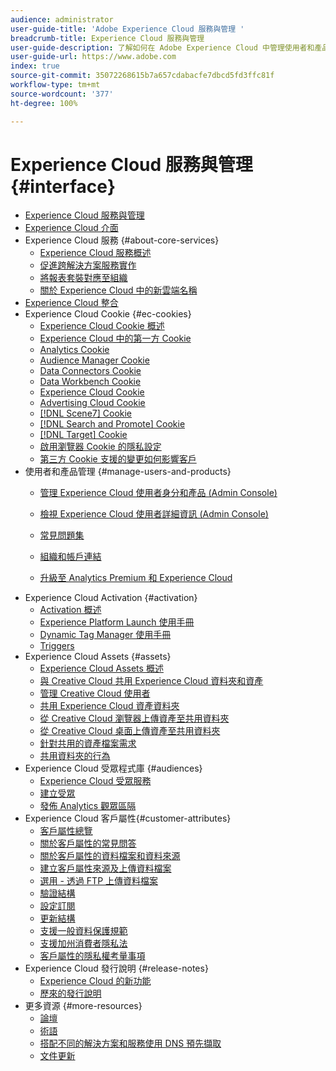 ```yaml
---
audience: administrator
user-guide-title: 'Adobe Experience Cloud 服務與管理 '
breadcrumb-title: Experience Cloud 服務與管理
user-guide-description: 了解如何在 Adobe Experience Cloud 中管理使用者和產品，以及如何使用客戶屬性和受眾程式庫服務。同時了解 Cookie 和 Experience Cloud Assets。
user-guide-url: https://www.adobe.com
index: true
source-git-commit: 35072268615b7a657cdabacfe7dbcd5fd3ffc81f
workflow-type: tm+mt
source-wordcount: '377'
ht-degree: 100%

---
```



# Experience Cloud 服務與管理 {#interface}

+ [Experience Cloud 服務與管理](experience-cloud.md)
+ [Experience Cloud 介面](experience-cloud-interface.md)
+ Experience Cloud 服務 {#about-core-services}
   + [Experience Cloud 服務概述](core-services-landing.md)
   + [促進跨解決方案服務實作](core-services/core-services.md)
   + [將報表套裝對應至組織](core-services/report-suite-mapping.md)
   + [關於 Experience Cloud 中的新雲端名稱](solutions-core-services.md)
+ [Experience Cloud 整合](marketing-cloud-integrations.md)
+ Experience Cloud Cookie {#ec-cookies}
   + [Experience Cloud Cookie 概述](cookies/cookies-privacy.md)
   + [Experience Cloud 中的第一方 Cookie](cookies/cookies-first-party.md)
   + [Analytics Cookie](cookies/cookies-analytics.md)
   + [Audience Manager Cookie](cookies/cookies-am.md)
   + [Data Connectors Cookie](cookies/cookies-dc.md)
   + [Data Workbench Cookie](cookies/cookies-insight.md)
   + [Experience Cloud Cookie](cookies/cookies-mc.md)
   + [Advertising Cloud Cookie](cookies/cookies-advertising-cloud.md)
   + [[!DNL Scene7] Cookie](cookies/cookies-s7.md)
   + [[!DNL Search and Promote] Cookie](cookies/cookies-snp.md)
   + [[!DNL Target] Cookie](cookies/cookies-target.md)
   + [啟用瀏覽器 Cookie 的隱私設定](cookies/browser-cookie-settings.md)
   + [第三方 Cookie 支援的變更如何影響客戶](cookies/cookies-thirdparty.md)
+ 使用者和產品管理 {#manage-users-and-products}
   + [管理 Experience Cloud 使用者身分和產品 (Admin Console)](admin-getting-started/admin-getting-started.md)
   + [檢視 Experience Cloud 使用者詳細資訊 (Admin Console)](admin-getting-started/admin-tool-experience-cloud.md)
   + [常見問題集](admin-getting-started/faq.md)

   + [組織和帳戶連結](admin-getting-started/organizations.md)
   + [升級至 Analytics Premium 和 Experience Cloud](admin-getting-started/upgrade-to-analytics-premium.md)
+ Experience Cloud Activation {#activation}
   + [Activation 概述](activation/activation.md)
   + [Experience Platform Launch 使用手冊](https://docs.adobe.com/content/help/zh-Hant/launch/using/overview.html)
   + [Dynamic Tag Manager 使用手冊](https://docs.adobe.com/content/help/zh-Hant/dtm/using/dtm-home.html)
   + [Triggers](activation/triggers.md)
+ Experience Cloud Assets {#assets}
   + [Experience Cloud Assets 概述](experience-cloud-assets/experience-cloud-assets.md)
   + [與 Creative Cloud 共用 Experience Cloud 資料夾和資產](experience-cloud-assets/creative-cloud.md)
   + [管理 Creative Cloud 使用者](experience-cloud-assets/t-admin-add-cc-user.md)
   + [共用 Experience Cloud 資產資料夾](experience-cloud-assets/t-share-creative-cloud.md)
   + [從 Creative Cloud 瀏覽器上傳資產至共用資料夾](experience-cloud-assets/t-upload-asset-cc.md)
   + [從 Creative Cloud 桌面上傳資產至共用資料夾](experience-cloud-assets/t-cc-asset-upload-thor.md)
   + [針對共用的資產檔案需求](experience-cloud-assets/assets-file-reqs.md)
   + [共用資料夾的行為](experience-cloud-assets/asset-behavior.md)
+ Experience Cloud 受眾程式庫 {#audiences}
   + [Experience Cloud 受眾服務](audience-library/audience-library.md)
   + [建立受眾](audience-library/t-audience-create.md)
   + [發佈 Analytics 觀眾區隔](audience-library/t-publish-audience-segment.md)
+ Experience Cloud 客戶屬性{#customer-attributes}
   + [客戶屬性總覽](attributes/attributes.md)
   + [關於客戶屬性的常見問答](attributes/faq-crs.md)
   + [關於客戶屬性的資料檔案和資料來源](attributes/crs-data-file.md)
   + [建立客戶屬性來源及上傳資料檔案](attributes/t-crs-usecase.md)
   + [選用 - 透過 FTP 上傳資料檔案](attributes/t-upload-attributes-ftp.md)
   + [驗證結構](attributes/validate-schema.md)
   + [設定訂閱](attributes/subscription.md)
   + [更新結構](attributes/t-update-schema.md)
   + [支援一般資料保護規範](attributes/gdpr.md)
   + [支援加州消費者隱私法](attributes/ccpa.md)
   + [客戶屬性的隱私權考量事項](attributes/privacy-mac.md)
+ Experience Cloud 發行說明 {#release-notes}
   + [Experience Cloud 的新功能](https://docs.adobe.com/content/help/zh-Hant/release-notes/experience-cloud/current.html)
   + [歷來的發行說明](marketing-cloud-interface/release-notes.md)
+ 更多資源 {#more-resources}
   + [論壇](https://forums.adobe.com/community/experience-cloud)
   + [術語](terms.md)
   + [搭配不同的解決方案和服務使用 DNS 預先擷取](dns-prefetch.md)
   + [文件更新](doc-updates.md)

